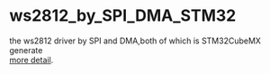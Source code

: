 # ws2812_by_SPI_DMA_STM32
the ws2812 driver by SPI and DMA,both of which is STM32CubeMX generate <br/>
[more detail](https://zhuanlan.zhihu.com/p/85568959 "Title").
